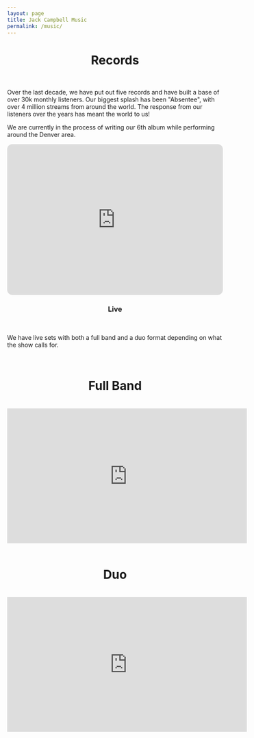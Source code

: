 ```yaml
---
layout: page
title: Jack Campbell Music
permalink: /music/
---
```


<center>
<h1>Records</h1>
</center>
<br>

Over the last decade, we have put out five records and have built a base of over 30k monthly listeners. 
Our biggest splash has been "Absentee", with over 4 million streams from around the world.
The response from our listeners over the years has meant the world to us!

We are currently in the process of writing our 6th album while performing around the Denver area.

<iframe style="border-radius:12px" src="https://open.spotify.com/embed/playlist/5XNrzRW31KTagROktPwzRY?utm_source=generator&theme=0" width="100%" height="352" frameBorder="0" allowfullscreen="" allow="autoplay; clipboard-write; encrypted-media; fullscreen; picture-in-picture" loading="lazy"></iframe>

<br>
<center>
<h3>Live</h3>
</center>
<br>

We have live sets with both a full band and a duo format depending on what the show calls for.

<br>
<center>
<h1>Full Band</h1>
</center>
<br>

<center>
<iframe width="560" height="315" src="https://www.youtube.com/embed/pCSEl3TEglE?si=l04Kf1HQIrzjBxgZ&amp;start=96" title="YouTube video player" frameborder="0" allow="accelerometer; autoplay; clipboard-write; encrypted-media; gyroscope; picture-in-picture; web-share" allowfullscreen></iframe>
</center>

<br>
<center>
<h1>Duo</h1>
</center>
<br>

<center>
<iframe width="560" height="315" src="https://www.youtube.com/embed/rsg7nH8z35M?controls=0" title="YouTube video player" frameborder="0" allow="accelerometer; autoplay; clipboard-write; encrypted-media; gyroscope; picture-in-picture; web-share" allowfullscreen></iframe>
</center>

<!-- <iframe style="border: 0; width: 400px; height: 274px; float: right; margin-left: 25%; margin-right: 25%; margin-bottom: 10%;" src="https://bandcamp.com/EmbeddedPlayer/album=3033148406/size=large/bgcol=333333/linkcol=0f91ff/artwork=small/transparent=true/" seamless><a href="https://jackcampbell.bandcamp.com/album/lucky-break">Lucky Break</a></iframe>


<iframe style="border: 0; width: 400px; height: 472px; float: right; margin-left: 25%; margin-right: 25%; margin-bottom: 10%;" src="https://bandcamp.com/EmbeddedPlayer/album=75804434/size=large/bgcol=333333/linkcol=0f91ff/artwork=small/transparent=true/" seamless><a href="http://jackcampbell.bandcamp.com/album/jack-campbell">Jack Campbell</a></iframe> -->